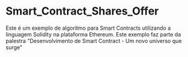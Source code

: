 # Smart_Contract_Shares_Offer
Este é um exemplo de algoritmo para Smart Contracts utilizando a linguagem Solidity na plataforma Ethereum. Este exemplo faz parte da palestra "Desenvolvimento de Smart Contract - Um novo universo que surge"
